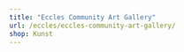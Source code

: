 ```yaml
---
title: "Eccles Community Art Gallery"
url: /eccles/eccles-community-art-gallery/
shop: Kunst
---
```

